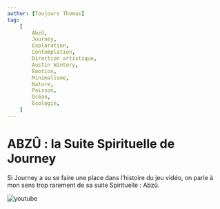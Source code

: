 ```yaml
---
author: [Toujours Thomas]
tag:
    [
        Abzû,
        Journey,
        Exploration,
        Contemplation,
        Direction artistique,
        Austin Wintory,
        Émotion,
        Minimalisme,
        Nature,
        Poisson,
        Océan,
        Écologie,
    ]
---
```


# ABZÛ : la Suite Spirituelle de Journey

Si Journey a su se faire une place dans l’histoire du jeu vidéo, on parle à mon sens trop rarement de sa suite Spirituelle : Abzû.

![youtube](https://www.youtube.com/watch?v=7LEi8ERmzxk)
